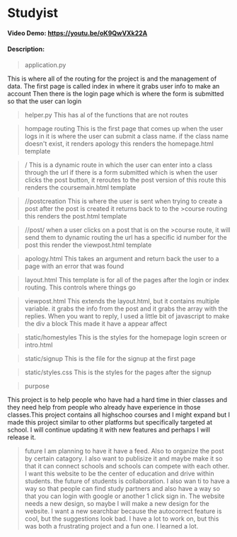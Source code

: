 # Studyist
#### Video Demo:  https://youtu.be/oK9QwVXk22A
#### Description:

>application.py

This is where all of the routing for the project is and the management of data.
The first page is called index in where it grabs user info to make an account
Then there is the login page which is where the form is submitted so that the user can login

>helper.py
This has al of the functions that are not routes


>hompage routing
This is the first page that comes up when the user logs in
it is where the user can submit a class name. if the class name doesn't exist, it renders apology
this renders the homepage.html template

>/<course>
This is a dynamic route in which the user can enter into a class through the url
if there is a form submitted which is when the user clicks the post button, it reroutes to the post version of this route
this renders the coursemain.html template

>/<course>/postcreation
This is where the user is sent when trying to create a post
after the post is created it returns back to to the >course routing
this renders the post.html template

>/<course>/post/<postid>
when a user clicks on a post that is on the >course route, it will send them to dynamic routing
the url has a specific id number for the post
this render the viewpost.html template


>apology.html
This takes an argument and return back the user to a page with an error that was found

>layout.html
This template is for all of the pages after the login or index routing. This controls where things go

>viewpost.html
This extends the layout.html, but it contains multiple variable. it grabs the info from the post and it grabs
the array with the replies. When you want to reply, I used a little bit of javascript to make the div a block
This made it have a appear affect


>static/homestyles
This is the styles for the homepage login screen or intro.html

>static/signup
This is the file for the signup at the first page

>static/styles.css
This is the styles for the pages after the signup

>purpose

This project is to help people who have had a hard time in thier classes and they need help from people
who already have experience in those classes.This project contains all highschoo courses and I might expand
but I made this project similar to other platforms but specifically targeted at school. I will continue updating it with new features and perhaps
I will release it.

>future
I am planning to have it have a feed. Also to organize the post by certain catagory. I also
want to publisize it and maybe make it so that it can connect schools and schools can compete with
each other. I want this website to be the center of education and drive within students. the future of
students is collaboration. I also wan ti to have a way so that people can find study partners and also have
a way so that you can login with google or another 1 click sign in. The website needs a new design, so maybe I will
make a new design for the website. I want a new searchbar because the autocorrect feature is cool, but the suggestions
look bad. I have a lot to work on, but this was both a frustrating project and a fun one. I learned a lot.